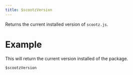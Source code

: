 ```yaml
---
title: $scootzVersion
---
```

Returns the current installed version of `scootz.js`.

# Example
This will return the current version installed of the package.
```js
$scootzVersion
```
